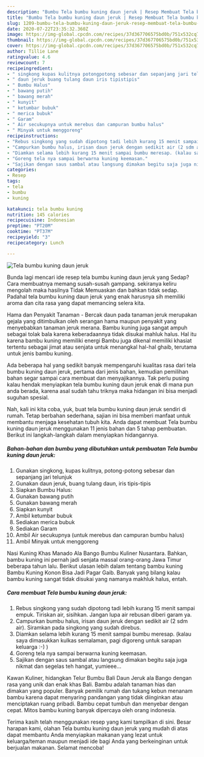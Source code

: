 ```yaml
---
description: "Bumbu Tela bumbu kuning daun jeruk | Resep Membuat Tela bumbu kuning daun jeruk Yang Mudah Dan Praktis"
title: "Bumbu Tela bumbu kuning daun jeruk | Resep Membuat Tela bumbu kuning daun jeruk Yang Mudah Dan Praktis"
slug: 1209-bumbu-tela-bumbu-kuning-daun-jeruk-resep-membuat-tela-bumbu-kuning-daun-jeruk-yang-mudah-dan-praktis
date: 2020-07-22T23:35:32.360Z
image: https://img-global.cpcdn.com/recipes/37d367706575bd0b/751x532cq70/tela-bumbu-kuning-daun-jeruk-foto-resep-utama.jpg
thumbnail: https://img-global.cpcdn.com/recipes/37d367706575bd0b/751x532cq70/tela-bumbu-kuning-daun-jeruk-foto-resep-utama.jpg
cover: https://img-global.cpcdn.com/recipes/37d367706575bd0b/751x532cq70/tela-bumbu-kuning-daun-jeruk-foto-resep-utama.jpg
author: Tillie Lane
ratingvalue: 4.6
reviewcount: 7
recipeingredient:
- " singkong kupas kulitnya potongpotong sebesar dan sepanjang jari telunjuk"
- " daun jeruk buang tulang daun iris tipistipis"
- " Bumbu Halus"
- " bawang putih"
- " bawang merah"
- " kunyit"
- " ketumbar bubuk"
- " merica bubuk"
- " Garam"
- " Air secukupnya untuk merebus dan campuran bumbu halus"
- " Minyak untuk menggoreng"
recipeinstructions:
- "Rebus singkong yang sudah dipotong tadi lebih kurang 15 menit sampai empuk. Tiriskan air, sisihkan. Jangan lupa air rebusan diberi garam ya."
- "Campurkan bumbu halus, irisan daun jeruk dengan sedikit air (2 sdm air). Siramkan pada singkong yang sudah direbus."
- "Diamkan selama lebih kurang 15 menit sampai bumbu meresap. (kalau saya dimasukkan kulkas semalaman, pagi digoreng untuk sarapan keluarga :-) )"
- "Goreng tela nya sampai berwarna kuning keemasan."
- "Sajikan dengan saus sambal atau langsung dimakan begitu saja juga nikmat dan segelas teh hangat, yumieee..."
categories:
- Resep
tags:
- tela
- bumbu
- kuning

katakunci: tela bumbu kuning 
nutrition: 145 calories
recipecuisine: Indonesian
preptime: "PT20M"
cooktime: "PT37M"
recipeyield: "3"
recipecategory: Lunch

---
```



![Tela bumbu kuning daun jeruk](https://img-global.cpcdn.com/recipes/37d367706575bd0b/751x532cq70/tela-bumbu-kuning-daun-jeruk-foto-resep-utama.jpg)

Bunda lagi mencari ide resep tela bumbu kuning daun jeruk yang Sedap? Cara membuatnya memang susah-susah gampang. sekiranya keliru mengolah maka hasilnya Tidak Memuaskan dan bahkan tidak sedap. Padahal tela bumbu kuning daun jeruk yang enak harusnya sih memiliki aroma dan cita rasa yang dapat memancing selera kita.

Hama dan Penyakit Tanaman - Bercak daun pada tanaman jeruk merupakan gejala yang ditimbulkan oleh serangan hama maupun penyakit yang menyebabkan tanaman jeruk merana. Bambu kuning juga sangat ampuh sebagai tolak bala karena keberadaannya tidak disukai mahluk halus. Hal itu karena bambu kuning memiliki energi Bambu juga dikenal memiliki khasiat tertentu sebagai jimat atau senjata untuk menangkal hal-hal ghaib, terutama untuk jenis bambu kuning.

Ada beberapa hal yang sedikit banyak mempengaruhi kualitas rasa dari tela bumbu kuning daun jeruk, pertama dari jenis bahan, kemudian pemilihan bahan segar sampai cara membuat dan menyajikannya. Tak perlu pusing kalau hendak menyiapkan tela bumbu kuning daun jeruk enak di mana pun anda berada, karena asal sudah tahu triknya maka hidangan ini bisa menjadi suguhan spesial.


Nah, kali ini kita coba, yuk, buat tela bumbu kuning daun jeruk sendiri di rumah. Tetap berbahan sederhana, sajian ini bisa memberi manfaat untuk membantu menjaga kesehatan tubuh kita. Anda dapat membuat Tela bumbu kuning daun jeruk menggunakan 11 jenis bahan dan 5 tahap pembuatan. Berikut ini langkah-langkah dalam menyiapkan hidangannya.

<!--inarticleads1-->

##### Bahan-bahan dan bumbu yang dibutuhkan untuk pembuatan Tela bumbu kuning daun jeruk:

1. Gunakan  singkong, kupas kulitnya, potong-potong sebesar dan sepanjang jari telunjuk
1. Gunakan  daun jeruk, buang tulang daun, iris tipis-tipis
1. Siapkan  Bumbu Halus:
1. Gunakan  bawang putih
1. Gunakan  bawang merah
1. Siapkan  kunyit
1. Ambil  ketumbar bubuk
1. Sediakan  merica bubuk
1. Sediakan  Garam
1. Ambil  Air secukupnya (untuk merebus dan campuran bumbu halus)
1. Ambil  Minyak untuk menggoreng


Nasi Kuning Khas Manado Ala Bango Bumbu Kuliner Nusantara. Bahkan, bambu kuning ini pernah jadi senjata massal orang-orang Jawa Timur beberapa tahun lalu. Berikut ulasan lebih dalam tentang bambu kuning Bambu Kuning Konon Bisa Jadi Pagar Gaib. Banyak yang bilang kalau bambu kuning sangat tidak disukai yang namanya makhluk halus, entah. 

<!--inarticleads2-->

##### Cara membuat Tela bumbu kuning daun jeruk:

1. Rebus singkong yang sudah dipotong tadi lebih kurang 15 menit sampai empuk. Tiriskan air, sisihkan. Jangan lupa air rebusan diberi garam ya.
1. Campurkan bumbu halus, irisan daun jeruk dengan sedikit air (2 sdm air). Siramkan pada singkong yang sudah direbus.
1. Diamkan selama lebih kurang 15 menit sampai bumbu meresap. (kalau saya dimasukkan kulkas semalaman, pagi digoreng untuk sarapan keluarga :-) )
1. Goreng tela nya sampai berwarna kuning keemasan.
1. Sajikan dengan saus sambal atau langsung dimakan begitu saja juga nikmat dan segelas teh hangat, yumieee...


Kawan Kuliner, hidangkan Telur Bumbu Bali Daun Jeruk ala Bango dengan rasa yang unik dan enak khas Bali. Bambu adalah tanaman hias dan dimakan yang populer. Banyak pemilik rumah dan tukang kebun menanam bambu karena dapat menyaring pandangan yang tidak diinginkan atau menciptakan ruang pribadi. Bambu cepat tumbuh dan menyebar dengan cepat. Mitos bambu kuning banyak dipercaya oleh orang indonesia. 

Terima kasih telah menggunakan resep yang kami tampilkan di sini. Besar harapan kami, olahan Tela bumbu kuning daun jeruk yang mudah di atas dapat membantu Anda menyiapkan makanan yang lezat untuk keluarga/teman maupun menjadi ide bagi Anda yang berkeinginan untuk berjualan makanan. Selamat mencoba!
